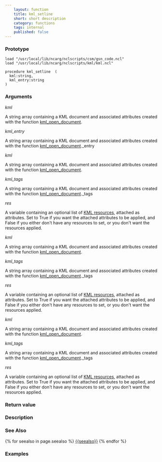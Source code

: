 ```yaml
---
    layout: function
    title: kml_setline
    short: short description
    category: functions
    tags: internal
    published: false
---
```


### Prototype

<pre><code>load "/usr/local/lib/ncarg/nclscripts/csm/gsn_code.ncl"
load "/usr/local/lib/ncarg/nclscripts/kml/kml.ncl"

procedure kml_setline  (
  kml:string,
  kml_entry:string
)
</code></pre>

### Arguments
*kml*

A string array containing a KML document and associated attributes created with the function [kml_open_document]({{site.base_url}}functions/kml_open_document.html).

*kml_entry*

A string array containing a KML document and associated attributes created with the function [kml_open_document]({{site.base_url}}functions/kml_open_document.html)._entry

*kml*

A string array containing a KML document and associated attributes created with the function [kml_open_document]({{site.base_url}}functions/kml_open_document.html).

*kml_tags*

A string array containing a KML document and associated attributes created with the function [kml_open_document]({{site.base_url}}functions/kml_open_document.html)._tags

*res*

A variable containing an optional list of [KML resources](resources), attached as attributes. Set to True if you want the attached attributes to be applied, and False if you either don't have any resources to set, or you don't want the resources applied.

*kml*

A string array containing a KML document and associated attributes created with the function [kml_open_document]({{site.base_url}}functions/kml_open_document.html).

*kml_tags*

A string array containing a KML document and associated attributes created with the function [kml_open_document]({{site.base_url}}functions/kml_open_document.html)._tags

*res*

A variable containing an optional list of [KML resources](resources), attached as attributes. Set to True if you want the attached attributes to be applied, and False if you either don't have any resources to set, or you don't want the resources applied.

*kml*

A string array containing a KML document and associated attributes created with the function [kml_open_document]({{site.base_url}}functions/kml_open_document.html).

*kml_tags*

A string array containing a KML document and associated attributes created with the function [kml_open_document]({{site.base_url}}functions/kml_open_document.html)._tags

*res*

A variable containing an optional list of [KML resources](resources), attached as attributes. Set to True if you want the attached attributes to be applied, and False if you either don't have any resources to set, or you don't want the resources applied.

### Return value

### Description

### See Also

{% for seealso in page.seealso %}
[{{seealso}}]({{site.base_url}}functions/{{seealso}}.html)
{% endfor %}

### Examples


